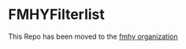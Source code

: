 # FMHYFilterlist
This Repo has been moved to the [fmhy organization](https://github.com/fmhy/FMHYFilterlist)
